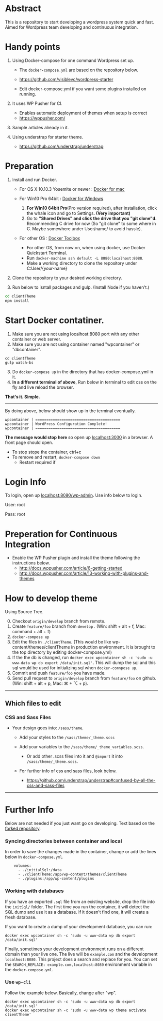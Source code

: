 # Abstract

This is a repository to start developing a wordpress system quick and fast.
Aimed for Wordpress team developing and continuous integration. 

# Handy points
1. Using Docker-compose for one command Wordpress set up.

	- The `docker-compose.yml` are based on the repository below.
	- https://github.com/visiblevc/wordpress-starter

	- Edit docker-compose.yml if you want some plugins installed on running.

2. It uses WP Pusher for CI.
	- Enables automatic deployment of themes when setup is correct
	- https://wppusher.com/

3. Sample articles already in it.
4. Using understrap for starter theme.
	- https://github.com/understrap/understrap

# Preparation
1.  Install and run Docker.
	- For OS X 10.10.3 Yosemite or newer : <a href="https://docs.docker.com/docker-for-mac/#/what-to-know-before-you-install" target="_blank" rel="nofollow">Docker for mac</a>
	- For Win10 Pro 64bit : <a href="https://docs.docker.com/docker-for-windows/" target="_blank" rel="nofollow">Docker for Windows</a>
		1.  **For Win10 64bit Pro**(Pro version required), after installation, click the whale icon and go to Settings. **(Very important)**
		2.    Go to **"Shared Drives" and click the drive that you "git clone"d.** Recommending C drive for now (So "git clone" to some where in C. Maybe somewhere under User/name/ to avoid hassle).

	- For other OS : <a href="https://docs.docker.com/toolbox/overview/" target="_blank" rel="nofollow">Docker Toolbox</a>
		- For other OS, from now on, when using docker, use Docker Quickstart Terminal. 
		- Run `docker-machine ssh default -L 8080:localhost:8080`.
		- Make a working directory to clone the repository under C:User/{your-name}
	
4. Clone the repository to your desired working directory.
6. Run below to isntall packages and gulp. (Install Node if you haven't.)
```bash
cd clientTheme
npm install
```

# Start Docker contatiner.
1. Make sure you are not using localhost:8080 port with any other container or web server.
2. Make sure you are not using container named "wpcontainer" or "dbcontainer".
```
cd clientTheme
gulp watch-bs
```
3. Do ```docker-compose up``` in the directory that has docker-compose.yml in it.
3. **In a different terminal of above**, Run below in terminal to edit css on the fly and live reload the browser.

**That's it. Simple.**

----------

By doing above, below should show up in the terminal eventually.
```
wpcontainer | =======================================
wpcontainer | WordPress Configuration Complete!
wpcontainer | =======================================
```
**The message would stop here** so open up <a href="http://localhost:3000" target="_blank" rel="nofollow">localhost:3000</a> in a browser. A front page should open.
- To stop stope the container, ctrl+c 
- To remove and restart, ```docker-compose down``` 
	- Restart required if 

# Login Info

To login, open up  <a href="http://localhost:8080/wp-admin" target="_blank" rel="nofollow">localhost:8080/wp-admin</a>. Use info below to login.

User: root

Pass: root

# Preperation for Continuous Integration

- Enable the WP Pusher plugin and install the theme following the instructions below.
	- http://docs.wppusher.com/article/6-getting-started
	- http://docs.wppusher.com/article/13-working-with-plugins-and-themes


# How to develop theme

Using Source Tree.

0. Checkout `origin/develop` branch from remote.
1. Create `feature/foo` branch from `develop` . (Win: shift + alt + f, Mac: command + alt + f)
2. `docker-compose up` 
3. Edit the files in `./clientTheme`. (This would be like wp-content/themes/clientTheme in production environment. It is brought to the top directory by editing docker-compose.yml)
4. If the the db is changed, run `docker exec wpcontainer sh -c 'sudo -u www-data wp db export /data/init.sql'`. This will dump the sql and this sql would be used for initializing sql when `docker-comnpose up`.
5. Commit and push `feature/foo` you have made.
6. Send pull request to `origin/develop` branch from `feature/foo` on github. (Win: shift + alt + p, Mac: ⌘ + ⌥ + p).

----

## Which files to edit

### CSS and Sass Files

- Your design goes into: `/sass/theme`. 
	- Add your styles to the `/sass/theme/_theme.scss` 
	- Add your variables to the `/sass/theme/_theme_variables.scss`.
		- Or add other .scss files into it and `@import` it into `/sass/theme/_theme.scss`.

	- For further info of css and sass files, look below.
		- https://github.com/understrap/understrap#confused-by-all-the-css-and-sass-files


----------

# Further Info
Below are not needed if you just want go on developing. Text based on the [forked repository](https://github.com/visiblevc/wordpress-starter).

### Syncing directories between container and local

In order to save the changes made in the container, change or add the lines below in `docker-compose.yml`. 

```
    volumes:
      - ./initialSql:/data
      - ./clientTheme:/app/wp-content/themes/clientTheme
      - ./plugins:/app/wp-content/plugins
```


### Working with databases

If you have an exported `.sql` file from an existing website, drop the file into the `initSql/` folder. The first time you run the container, it will detect the SQL dump and use it as a database. If it doesn't find one, it will create a fresh database.

If you want to create a dump of your development database, you can run:
```
docker exec wpcontainer sh -c 'sudo -u www-data wp db export /data/init.sql'
```

Finally, sometimes your development environment runs on a different domain than your live one. The live will be `example.com` and the development `localhost:8080`. This project does a search and replace for you. You can set the `SEARCH_REPLACE: example.com,localhost:8080` environment variable in the `docker-compose.yml`.

### Use `wp-cli`

Follow the example below. Basically, change after "wp".

```
docker exec wpcontainer sh -c 'sudo -u www-data wp db export /data/init.sql'
docker exec wpcontainer sh -c 'sudo -u www-data wp theme activate clientTheme'
```